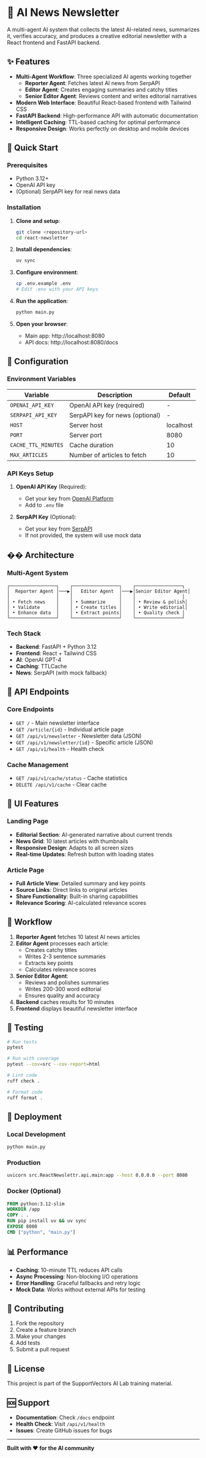 # 🤖 AI News Newsletter

A multi-agent AI system that collects the latest AI-related news, summarizes it, verifies accuracy, and produces a creative editorial newsletter with a React frontend and FastAPI backend.

## ✨ Features

- **Multi-Agent Workflow**: Three specialized AI agents working together
  - **Reporter Agent**: Fetches latest AI news from SerpAPI
  - **Editor Agent**: Creates engaging summaries and catchy titles
  - **Senior Editor Agent**: Reviews content and writes editorial narratives
- **Modern Web Interface**: Beautiful React-based frontend with Tailwind CSS
- **FastAPI Backend**: High-performance API with automatic documentation
- **Intelligent Caching**: TTL-based caching for optimal performance
- **Responsive Design**: Works perfectly on desktop and mobile devices

## 🚀 Quick Start

### Prerequisites

- Python 3.12+
- OpenAI API key
- (Optional) SerpAPI key for real news data

### Installation

1. **Clone and setup**:
   ```bash
   git clone <repository-url>
   cd react-newsletter
   ```

2. **Install dependencies**:
   ```bash
   uv sync
   ```

3. **Configure environment**:
   ```bash
   cp .env.example .env
   # Edit .env with your API keys
   ```

4. **Run the application**:
   ```bash
   python main.py
   ```

5. **Open your browser**:
   - Main app: http://localhost:8080
   - API docs: http://localhost:8080/docs

## 🔧 Configuration

### Environment Variables

| Variable | Description | Default |
|----------|-------------|---------|
| `OPENAI_API_KEY` | OpenAI API key (required) | - |
| `SERPAPI_API_KEY` | SerpAPI key for news (optional) | - |
| `HOST` | Server host | localhost |
| `PORT` | Server port | 8080 |
| `CACHE_TTL_MINUTES` | Cache duration | 10 |
| `MAX_ARTICLES` | Number of articles to fetch | 10 |

### API Keys Setup

1. **OpenAI API Key** (Required):
   - Get your key from [OpenAI Platform](https://platform.openai.com/api-keys)
   - Add to `.env` file

2. **SerpAPI Key** (Optional):
   - Get your key from [SerpAPI](https://serpapi.com/)
   - If not provided, the system will use mock data

## ��️ Architecture

### Multi-Agent System

```
┌─────────────────┐    ┌─────────────────┐    ┌─────────────────┐
│  Reporter Agent │───▶│   Editor Agent  │───▶│Senior Editor Agent│
│                 │    │                 │    │                 │
│ • Fetch news    │    │ • Summarize     │    │ • Review & polish│
│ • Validate      │    │ • Create titles │    │ • Write editorial│
│ • Enhance data  │    │ • Extract points│    │ • Quality check │
└─────────────────┘    └─────────────────┘    └─────────────────┘
```

### Tech Stack

- **Backend**: FastAPI + Python 3.12
- **Frontend**: React + Tailwind CSS
- **AI**: OpenAI GPT-4
- **Caching**: TTLCache
- **News**: SerpAPI (with mock fallback)

## 📡 API Endpoints

### Core Endpoints

- `GET /` - Main newsletter interface
- `GET /article/{id}` - Individual article page
- `GET /api/v1/newsletter` - Newsletter data (JSON)
- `GET /api/v1/newsletter/{id}` - Specific article (JSON)
- `GET /api/v1/health` - Health check

### Cache Management

- `GET /api/v1/cache/status` - Cache statistics
- `DELETE /api/v1/cache` - Clear cache

## 🎨 UI Features

### Landing Page
- **Editorial Section**: AI-generated narrative about current trends
- **News Grid**: 10 latest articles with thumbnails
- **Responsive Design**: Adapts to all screen sizes
- **Real-time Updates**: Refresh button with loading states

### Article Page
- **Full Article View**: Detailed summary and key points
- **Source Links**: Direct links to original articles
- **Share Functionality**: Built-in sharing capabilities
- **Relevance Scoring**: AI-calculated relevance scores

## 🔄 Workflow

1. **Reporter Agent** fetches 10 latest AI news articles
2. **Editor Agent** processes each article:
   - Creates catchy titles
   - Writes 2-3 sentence summaries
   - Extracts key points
   - Calculates relevance scores
3. **Senior Editor Agent**:
   - Reviews and polishes summaries
   - Writes 200-300 word editorial
   - Ensures quality and accuracy
4. **Backend** caches results for 10 minutes
5. **Frontend** displays beautiful newsletter interface

## 🧪 Testing

```bash
# Run tests
pytest

# Run with coverage
pytest --cov=src --cov-report=html

# Lint code
ruff check .

# Format code
ruff format .
```

## 🚀 Deployment

### Local Development
```bash
python main.py
```

### Production
```bash
uvicorn src.ReactNewslettr.api.main:app --host 0.0.0.0 --port 8080
```

### Docker (Optional)
```dockerfile
FROM python:3.12-slim
WORKDIR /app
COPY . .
RUN pip install uv && uv sync
EXPOSE 8080
CMD ["python", "main.py"]
```

## 📊 Performance

- **Caching**: 10-minute TTL reduces API calls
- **Async Processing**: Non-blocking I/O operations
- **Error Handling**: Graceful fallbacks and retry logic
- **Mock Data**: Works without external APIs for testing

## 🤝 Contributing

1. Fork the repository
2. Create a feature branch
3. Make your changes
4. Add tests
5. Submit a pull request

## 📄 License

This project is part of the SupportVectors AI Lab training material.

## 🆘 Support

- **Documentation**: Check `/docs` endpoint
- **Health Check**: Visit `/api/v1/health`
- **Issues**: Create GitHub issues for bugs

---

**Built with ❤️ for the AI community**
